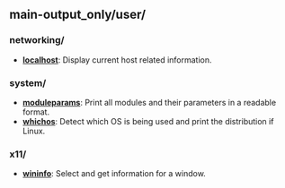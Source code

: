 
## main-output_only/user/

### networking/

* [**localhost**](networking/localhost): Display current host related information.

### system/

* [**moduleparams**](system/moduleparams): Print all modules and their parameters in a readable format.
* [**whichos**](system/whichos): Detect which OS is being used and print the distribution if Linux.

### x11/

* [**wininfo**](x11/wininfo): Select and get information for a window.
